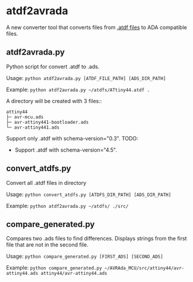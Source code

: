 # atdf2avrada
A new converter tool that converts files from [.atdf files](http://packs.download.atmel.com/) to ADA compatible files.

## atdf2avrada.py
Python script for convert .atdf to .ads.

Usage:
`python atdf2avrada.py [ATDF_FILE_PATH] [ADS_DIR_PATH]`

Example:
`python atdf2avrada.py ~/atdfs/ATtiny44.atdf .`

A directory will be created with 3 files::
```
attiny44
├─ avr-mcu.ads
├─ avr-attiny441-bootloader.ads
└─ avr-attiny441.ads
```

Support only .atdf with schema-version="0.3".
TODO:
 - Support .atdf with schema-version="4.5".

## convert_atdfs.py
Convert all .atdf files in directory

Usage:
`python convert_atdfs.py [ATDFS_DIR_PATH] [ADS_DIR_PATH]`

Example:
`python atdf2avrada.py ~/atdfs/ ./src/`

## compare_generated.py
Compares two .ads files to find differences. Displays strings from the first file that are not in the second file.

Usage:
`python compare_generated.py [FIRST_ADS] [SECOND_ADS]`

Example:
`python compare_generated.py ~/AVRAda_MCU/src/attiny44/avr-attiny44.ads attiny44/avr-attiny44.ads`
